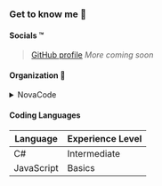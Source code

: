 ### Get to know me :thinking:

#### Socials :tm:
> [GitHub profile](https://github.com/iLoveBread-NovaCode/)
> *More coming soon*

#### Organization :office:
<details><summary>NovaCode</summary>

> [Page](https://github.com/NovaCode-Projects)<br>
> [Organization Members](https://github.com/orgs/NovaCode-Projects/people)

</details>

#### Coding Languages
| Language | Experience Level |
| -------- | ---------------- |
| C#       | Intermediate     |
| JavaScript | Basics         |
